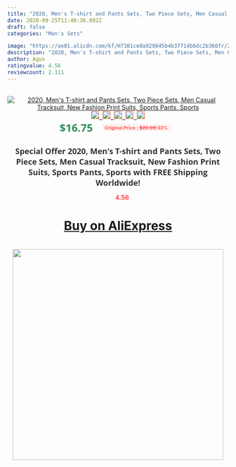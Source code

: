 ```yaml
---
title: "2020, Men's T-shirt and Pants Sets, Two Piece Sets, Men Casual Tracksuit, New Fashion Print Suits, Sports Pants, Sports"
date: 2020-09-25T11:40:36.892Z
draft: false
categories: "Men's Sets"

image: "https://ae01.alicdn.com/kf/H7381ce0a929845b4b37714b6dc2b360fr/2020-Men-s-T-shirt-and-Pants-Sets-Two-Piece-Sets-Men-Casual-Tracksuit-New-Fashion.jpg"
description: "2020, Men's T-shirt and Pants Sets, Two Piece Sets, Men Casual Tracksuit, New Fashion Print Suits, Sports Pants, Sports"
author: Agus
ratingvalue: 4.56
reviewcount: 2.111
---
```

<br>
<div style="text-align: center;">
<a href="https://s.click.aliexpress.com/e/_AkrfQN" target="_blank" rel="nofollow noopener noreferrer"><img alt="2020, Men's T-shirt and Pants Sets, Two Piece Sets, Men Casual Tracksuit, New Fashion Print Suits, Sports Pants, Sports" class="magnifier-image" src="https://ae01.alicdn.com/kf/H7381ce0a929845b4b37714b6dc2b360fr/2020-Men-s-T-shirt-and-Pants-Sets-Two-Piece-Sets-Men-Casual-Tracksuit-New-Fashion.jpg_640x640.jpg">
<br>
<img style="border:1px solid salmon" src="https://ae01.alicdn.com/kf/H7381ce0a929845b4b37714b6dc2b360fr/2020-Men-s-T-shirt-and-Pants-Sets-Two-Piece-Sets-Men-Casual-Tracksuit-New-Fashion.jpg_120x120.jpg">&nbsp;&nbsp;<img style="border:1px solid salmon" src="https://ae01.alicdn.com/kf/Hd8eabcd6320646eda681111bfe695fa9L/2020-Men-s-T-shirt-and-Pants-Sets-Two-Piece-Sets-Men-Casual-Tracksuit-New-Fashion.jpg_120x120.jpg">&nbsp;&nbsp;<img style="border:1px solid salmon" src="https://ae01.alicdn.com/kf/H5c38dac206a64378855e8a7ab230386ar/2020-Men-s-T-shirt-and-Pants-Sets-Two-Piece-Sets-Men-Casual-Tracksuit-New-Fashion.jpg_120x120.jpg">&nbsp;&nbsp;<img style="border:1px solid salmon" src="https://ae01.alicdn.com/kf/H3860ed429fbd4a2081d5d10bcdc053f8L/2020-Men-s-T-shirt-and-Pants-Sets-Two-Piece-Sets-Men-Casual-Tracksuit-New-Fashion.jpg_120x120.jpg">&nbsp;&nbsp;<img style="border:1px solid salmon" src="https://ae01.alicdn.com/kf/H376a3199c20a443f9bd98f5379e0228cE/2020-Men-s-T-shirt-and-Pants-Sets-Two-Piece-Sets-Men-Casual-Tracksuit-New-Fashion.jpg_120x120.jpg"></a></div><br0>
<div style="text-align: center;"><span style="background-color: white; border: 0px; box-sizing: border-box; color: seagreen; display: inline-block; font-family: &quot;open sans&quot; , &quot;arial&quot; , &quot;helvetica&quot; , sans-serif , &quot;heiti&quot;; font-size: 24px; font-stretch: inherit; font-weight: 700; line-height: inherit; margin: 0px 10px 0px 0px; padding: 0px; vertical-align: middle;">$16.75 </span>
<span style="background: rgb(255 , 241 , 241); border-radius: 3px; border: 0px; box-sizing: border-box; color: #ff4747; display: inline-block; font-family: inherit; font-size: 12px; font-stretch: inherit; font-style: inherit; font-variant: inherit; font-weight: 600; line-height: inherit; margin: 0px; padding: 2px 5px; transform: scale(0.9); vertical-align: middle;">Original Price : <b style="text-decoration: line-through;">$25.00 </b> 33%&nbsp;&nbsp;</span></div>
<h1 style="color: #333333; display: inline-block; font-family: &quot;open sans&quot; , &quot;arial&quot; , &quot;helvetica&quot; , sans-serif , &quot;heiti&quot;; font-size: 18px; font-stretch: inherit; font-weight: 700; text-align: center;">Special Offer 2020, Men's T-shirt and Pants Sets, Two Piece Sets, Men Casual Tracksuit, New Fashion Print Suits, Sports Pants, Sports with FREE Shipping Worldwide!</h1>
<div style="color: #ff4747; text-align: center;">
<img src="https://4.bp.blogspot.com/-M0ZcTcb-5uY/XleCXlxnR4I/AAAAAAAAAEc/OrjgMkXV1oMQFaCRZj5HQwOCBcu3w1FegCPcBGAYYCw/s1600/star.png" style="height: 15px;">&nbsp;<b>4.56</b></div>
<div class="button_cont" align="center"><a class="buynow_a" href="https://s.click.aliexpress.com/e/_AkrfQN" target="_blank" rel="nofollow noopener noreferrer"><H1>Buy on AliExpress</H1></a></div><br>
<div class="separator" style="clear: both; text-align: center;">
<img src="https://lh3.googleusercontent.com/-pTy5HemUv9M/XlePHvY0dAI/AAAAAAAAAE4/0nX5iRUoIWY8eMW9Dpxeirr157OZliDIgCLcBGAsYHQ/s1600/badge.gif" width="480">
</div>
